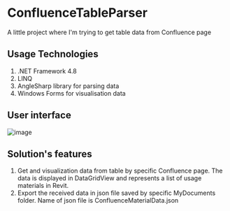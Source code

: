 # ConfluenceTableParser
A little project where I'm trying to get table data from Confluence page

## Usage Technologies
1. .NET Framework 4.8
2. LINQ
3. AngleSharp library for parsing data
4. Windows Forms for visualisation data

## User interface
![image](https://github.com/ipbtech/ConfluenceTableParser/assets/110702050/0ec3226c-9673-48c9-b177-eaf231b8afcc)

## Solution's features
1. Get and visualization data from table by specific Confluence page. The data is displayed in DataGridView and represents a list of usage materials in Revit.
2. Export the received data in json file saved by specific MyDocuments folder. Name of json file is ConfluenceMaterialData.json
